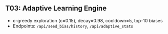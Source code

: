 
## T03: Adaptive Learning Engine
- ε-greedy exploration (ε=0.15), decay=0.98, cooldown=5, top-10 biases
- Endpoints: `/api/seed_bias/history`, `/api/adaptive_stats`
